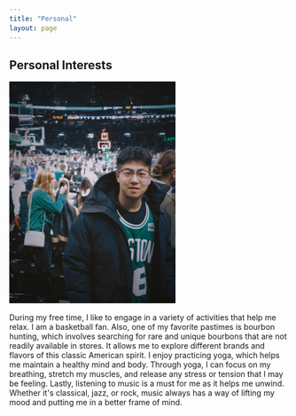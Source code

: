 ```yaml
---
title: "Personal"
layout: page
---
```


## Personal Interests

<img src="webpicture2.jpg" alt="alt text" width="300" height="400"/>

During my free time, I like to engage in a variety of activities that help me relax. I am a basketball fan. Also, one of my favorite pastimes is bourbon hunting, which involves searching for rare and unique bourbons that are not readily available in stores. It allows me to explore different brands and flavors of this classic American spirit. I enjoy practicing yoga, which helps me maintain a healthy mind and body. Through yoga, I can focus on my breathing, stretch my muscles, and release any stress or tension that I may be feeling. Lastly, listening to music is a must for me as it helps me unwind. Whether it's classical, jazz, or rock, music always has a way of lifting my mood and putting me in a better frame of mind.



